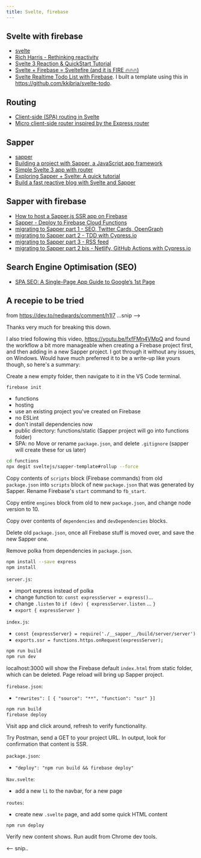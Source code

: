 ```yaml
---
title: Svelte, firebase
---
```


## Svelte with firebase
* [svelte](https://svelte.dev/)
* [Rich Harris - Rethinking reactivity](https://youtu.be/AdNJ3fydeao)
* [Svelte 3 Reaction & QuickStart Tutorial](https://youtu.be/043h4ugAj4c)
* [Svelte + Firebase = Sveltefire (and it is FIRE 🔥🔥🔥)](https://youtu.be/urDLn8RNlCA)
* [Svelte Realtime Todo List with Firebase](https://fireship.io/lessons/svelte-v3-overview-firebase/). I built a template using this in <https://github.com/kkibria/svelte-todo>.

## Routing
* [Client-side (SPA) routing in Svelte](https://youtu.be/edFp-vuDlLs)
* [Micro client-side router inspired by the Express router](https://visionmedia.github.io/page.js/)

## Sapper
* [sapper](https://sapper.svelte.dev/)
* [Building a project with Sapper, a JavaScript app framework](https://www.merixstudio.com/blog/project-sapper-javascript-framework/)
* [Simple Svelte 3 app with router](https://medium.com/swlh/simple-svelte-3-app-with-router-44fe83c833b6)
* [Exploring Sapper + Svelte: A quick tutorial](https://blog.logrocket.com/exploring-sapper-svelte-a-quick-tutorial/)
* [Build a fast reactive blog with Svelte and Sapper](https://www.creativebloq.com/how-to/svelte-and-sapper)

## Sapper with firebase

* [How to host a Sapper.js SSR app on Firebase](https://dev.to/eckhardtd/how-to-host-a-sapper-js-ssr-app-on-firebase-hmb)
* [Sapper - Deploy to Firebase Cloud Functions](https://youtu.be/fxfFMn4VMpQ)
* [migrating to Sapper part 1 - SEO, Twitter Cards, OpenGraph](https://lacourt.dev/2019/06/16)
* [migrating to Sapper part 2 - TDD with Cypress.io](https://lacourt.dev/2019/06/21)
* [migrating to Sapper part 3 - RSS feed](https://lacourt.dev/2019/06/29)
* [migrating to Sapper part 2 bis - Netlify, GitHub Actions with Cypress.io](https://lacourt.dev/2019/06/30)

## Search Engine Optimisation (SEO)
* [SPA SEO: A Single-Page App Guide to Google’s 1st Page](https://snipcart.com/spa-seo)

## A recepie to be tried
from <https://dev.to/nedwards/comment/h1l7> ...snip -->

Thanks very much for breaking this down.

I also tried following this video, 
<https://youtu.be/fxfFMn4VMpQ>
and found the workflow a bit more manageable when creating a Firebase project first, and then adding in a new Sapper project. I got through it without any issues, on Windows. Would have much preferred it to be a write-up like yours though, so here's a summary:

Create a new empty folder, then navigate to it in the VS Code terminal.

```bash
firebase init
```

* functions
* hosting
* use an existing project you've created on Firebase
* no ESLint
* don't install dependencies now
* public directory: functions/static (Sapper project will go into functions folder)
* SPA: no
Move or rename ``package.json``, and delete ``.gitignore`` (sapper will create these for us later)

```bash
cd functions
npx degit sveltejs/sapper-template#rollup --force
```


Copy contents of ``scripts`` block (Firebase commands) from old ``package.json`` into ``scripts`` block of new ``package.json`` that was generated by Sapper.
Rename Firebase's ``start`` command to ``fb_start``.

Copy entire ``engines`` block from old to new ``package.json``, and change node version to 10.

Copy over contents of ``dependencies`` and ``devDependencies`` blocks.

Delete old ``package.json``, once all Firebase stuff is moved over, and save the new Sapper one.

Remove polka from dependencies in ``package.json``.

```bash
npm install --save express
npm install
```


``server.js``:
* import express instead of polka
* change function to: ``const expressServer = express()``...
* change ``.listen`` to ``if (dev) { expressServer.listen`` ... ``}``
* ``export { expressServer }``

``index.js``:
* ``const {expressServer} = require('./__sapper__/build/server/server')``
* ``exports.ssr = functions.https.onRequest(expressServer);``
```bash
npm run build
npm run dev
```

localhost:3000 will show the Firebase default ``index.html`` from static folder, which can be deleted.
Page reload will bring up Sapper project.

``firebase.json``:

* ``"rewrites": [ { "source": "**", "function": "ssr" }]``
```bash
npm run build
firebase deploy
```

Visit app and click around, refresh to verify functionality.

Try Postman, send a GET to your project URL.
In output, look for confirmation that content is SSR.

``package.json``:
* ``"deploy": "npm run build && firebase deploy"``

``Nav.svelte``:
* add a new ``li`` to the navbar, for a new page

``routes``:
* create new ``.svelte`` page, and add some quick HTML content
```
npm run deploy
```
Verify new content shows.
Run audit from Chrome dev tools.

<-- snip..
